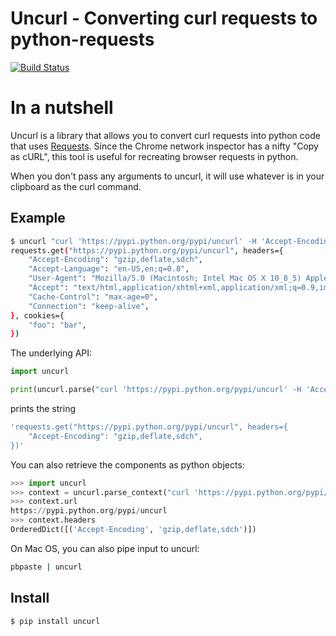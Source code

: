 # Uncurl - Converting curl requests to python-requests

[![Build Status](https://travis-ci.org/spulec/uncurl.png?branch=master)](https://travis-ci.org/spulec/uncurl)

# In a nutshell

Uncurl is a library that allows you to convert curl requests into python code that uses [Requests](github.com/kennethreitz/requests). Since the Chrome network inspector has a nifty "Copy as cURL", this tool is useful for recreating browser requests in python.

When you don't pass any arguments to uncurl, it will use whatever is in your clipboard as the curl command.


## Example

```bash
$ uncurl "curl 'https://pypi.python.org/pypi/uncurl' -H 'Accept-Encoding: gzip,deflate,sdch' -H 'Accept-Language: en-US,en;q=0.8' -H 'User-Agent: Mozilla/5.0 (Macintosh; Intel Mac OS X 10_8_5) AppleWebKit/537.36 (KHTML, like Gecko) Chrome/33.0.1750.152 Safari/537.36' -H 'Accept: text/html,application/xhtml+xml,application/xml;q=0.9,image/webp,*/*;q=0.8' -H 'Cache-Control: max-age=0' -H 'Cookie: foo=bar;' -H 'Connection: keep-alive' --compressed"
requests.get("https://pypi.python.org/pypi/uncurl", headers={
    "Accept-Encoding": "gzip,deflate,sdch",
    "Accept-Language": "en-US,en;q=0.8",
    "User-Agent": "Mozilla/5.0 (Macintosh; Intel Mac OS X 10_8_5) AppleWebKit/537.36 (KHTML, like Gecko) Chrome/33.0.1750.152 Safari/537.36",
    "Accept": "text/html,application/xhtml+xml,application/xml;q=0.9,image/webp,*/*;q=0.8",
    "Cache-Control": "max-age=0",
    "Connection": "keep-alive",
}, cookies={
    "foo": "bar",
})
```

The underlying API:

```python
import uncurl

print(uncurl.parse("curl 'https://pypi.python.org/pypi/uncurl' -H 'Accept-Encoding: gzip,deflate,sdch'"))
```

prints the string

```bash
'requests.get("https://pypi.python.org/pypi/uncurl", headers={
    "Accept-Encoding": "gzip,deflate,sdch",
})'
```

You can also retrieve the components as python objects:

```python
>>> import uncurl
>>> context = uncurl.parse_context("curl 'https://pypi.python.org/pypi/uncurl' -H 'Accept-Encoding: gzip,deflate,sdch'")
>>> context.url
https://pypi.python.org/pypi/uncurl
>>> context.headers
OrderedDict([('Accept-Encoding', 'gzip,deflate,sdch')])
```
On Mac OS, you can also pipe input to uncurl:

```bash
pbpaste | uncurl
```

## Install

```console
$ pip install uncurl
```
